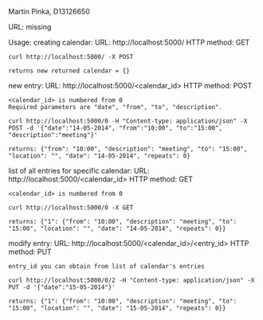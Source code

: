 Martin Pinka, D13126650

URL: missing

Usage:
  creating calendar: 
    URL: http://localhost:5000/
    HTTP method: GET
    
    curl http://localhost:5000/ -X POST
    
    returns new returned calendar = {}


  new entry:
    URL: http://localhost:5000/<calendar_id>
    HTTP method: POST
    
    <calendar_id> is numbered from 0
    Required parameters are "date", "from", "to", "description".

    curl http://localhost:5000/0 -H "Content-type: application/json" -X POST -d '{"date":"14-05-2014", "from":"10:00", "to":"15:00", "description":"meeting"}'
  
    returns: {"from": "10:00", "description": "meeting", "to": "15:00", "location": "", "date": "14-05-2014", "repeats": 0}
  
  list of all entries for specific calendar:
    URL: http://localhost:5000/<calendar_id>
    HTTP method: GET
    
    <calendar_id> is numbered from 0
    
    curl http://localhost:5000/0 -X GET
    
    returns: {"1": {"from": "10:00", "description": "meeting", "to": "15:00", "location": "", "date": "14-05-2014", "repeats": 0}}
  
  modify entry:
    URL: http://localhost:5000/<calendar_id>/<entry_id>
    HTTP method: PUT
    
    entry_id you can obtain from list of calendar's entries 

    curl http://localhost:5000/0/2 -H "Content-type: application/json" -X PUT -d '{"date":"15-05-2014"}'
    
    returns: {"1": {"from": "10:00", "description": "meeting", "to": "15:00", "location": "", "date": "15-05-2014", "repeats": 0}}
    
